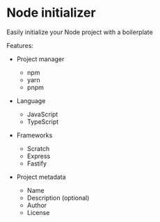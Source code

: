 # Node initializer

Easily initialize your Node project with a boilerplate

Features:

- Project manager

  - npm
  - yarn
  - pnpm

- Language

  - JavaScript
  - TypeScript

- Frameworks

  - Scratch
  - Express
  - Fastify

- Project metadata

  - Name
  - Description (optional)
  - Author
  - License
